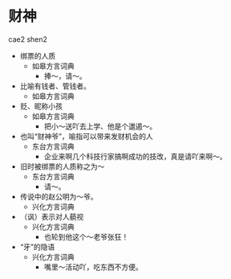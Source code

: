 





# 财神
cae2 shen2
+ 绑票的人质
  * 如皋方言词典
    - 捧～，请～。
+ 比喻有钱者、管钱者。
  * 如皋方言词典
+ 贬、昵称小孩
  * 如皋方言词典
    - 把小～送吖去上学、他是个邋遏～。
+ 也叫“财神爷”，喻指可以带来发财机会的人
  * 东台方言词典
    - 企业来啊几个科技行家搞啊成功的技改，真是请吖来啊～。
+ 旧时被绑票的人质称之为～
  * 东台方言词典
    - 请～。
+ 传说中的赵公明为～爷。
  * 兴化方言词典
+ （讽）表示对人藐视
  * 兴化方言词典
    - 也轮到他这个～老爷张狂！
+ “牙”的隐语
  * 兴化方言词典
    - 嘴里～活动吖，吃东西不方便。
